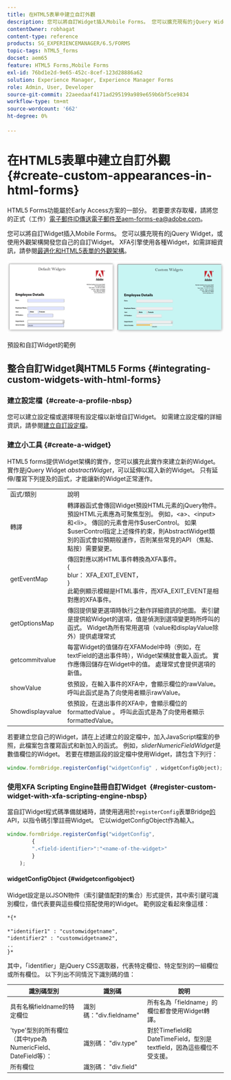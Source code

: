 ```yaml
---
title: 在HTML5表單中建立自訂外觀
description: 您可以將自訂Widget插入Mobile Forms。 您可以擴充現有的jQuery Widget或開發您自己的自訂Widget。
contentOwner: robhagat
content-type: reference
products: SG_EXPERIENCEMANAGER/6.5/FORMS
topic-tags: hTML5_forms
docset: aem65
feature: HTML5 Forms,Mobile Forms
exl-id: 76bd1e2d-9e65-452c-8cef-123d28886a62
solution: Experience Manager, Experience Manager Forms
role: Admin, User, Developer
source-git-commit: 22aeedaaf4171ad295199a989e659b6bf5ce9834
workflow-type: tm+mt
source-wordcount: '662'
ht-degree: 0%

---
```


# 在HTML5表單中建立自訂外觀{#create-custom-appearances-in-html-forms}

<span class="preview"> HTML5 Forms功能屬於Early Access方案的一部分。 若要要求存取權，請將您的正式（工作）電子郵件ID傳送電子郵件至aem-forms-ea@adobe.com。
</span>

您可以將自訂Widget插入Mobile Forms。 您可以擴充現有的jQuery Widget，或使用外觀架構開發您自己的自訂Widget。 XFA引擎使用各種Widget，如需詳細資訊，請參閱[最適化和HTML5表單的外觀架構](/help/forms/custom-widgets.md)。

![預設和自訂Widget的範例](assets/custom-widgets.jpg)

預設和自訂Widget的範例

## 整合自訂Widget與HTML5 Forms {#integrating-custom-widgets-with-html-forms}

### 建立設定檔  {#create-a-profile-nbsp}

您可以建立設定檔或選擇現有設定檔以新增自訂Widget。 如需建立設定檔的詳細資訊，請參閱[建立自訂設定檔](/help/forms/custom-profile.md)。

### 建立小工具 {#create-a-widget}

HTML5 forms提供Widget架構的實作，您可以擴充此實作來建立新的Widget。 實作是jQuery Widget *abstractWidget*，可以延伸以寫入新的Widget。 只有延伸/覆寫下列提及的函式，才能讓新的Widget正常運作。

<table>
 <tbody>
  <tr>
   <td>函式/類別</td>
   <td>說明</td>
  </tr>
  <tr>
   <td>轉譯</td>
   <td>轉譯器函式會傳回Widget預設HTML元素的jQuery物件。 預設HTML元素應為可聚焦型別。 例如，&lt;a&gt;、&lt;input&gt;和&lt;li&gt;。 傳回的元素會用作$userControl。 如果$userControl指定上述條件約束，則AbstractWidget類別的函式會如預期般運作，否則某些常見的API （焦點、點按）需要變更。 </td>
  </tr>
  <tr>
   <td>getEventMap</td>
   <td>傳回對應以將HTML事件轉換為XFA事件。 <br /> {<br /> blur： XFA_EXIT_EVENT，<br /> }<br />此範例顯示模糊是HTML事件，而XFA_EXIT_EVENT是相對應的XFA事件。 </td>
  </tr>
  <tr>
   <td>getOptionsMap</td>
   <td>傳回提供變更選項時執行之動作詳細資訊的地圖。 索引鍵是提供給Widget的選項，值是偵測到選項變更時所呼叫的函式。 Widget為所有常用選項（value和displayValue除外）提供處理常式</td>
  </tr>
  <tr>
   <td>getcommitvalue</td>
   <td>每當Widget的值儲存在XFAModel中時（例如，在textField的退出事件時），Widget架構就會載入函式。 實作應傳回儲存在Widget中的值。 處理常式會提供選項的新值。</td>
  </tr>
  <tr>
   <td>showValue</td>
   <td>依預設，在輸入事件的XFA中，會顯示欄位的rawValue。 呼叫此函式是為了向使用者顯示rawValue。 </td>
  </tr>
  <tr>
   <td>Showdisplayvalue</td>
   <td>依預設，在退出事件的XFA中，會顯示欄位的formattedValue 。 呼叫此函式是為了向使用者顯示formattedValue。 </td>
  </tr>
 </tbody>
</table>

若要建立您自己的Widget，請在上述建立的設定檔中，加入JavaScript檔案的參照，此檔案包含覆寫函式和新加入的函式。 例如，*sliderNumericFieldWidget*&#x200B;是數值欄位的Widget。 若要在標題區段的設定檔中使用Widget，請包含下列行：

```javascript
window.formBridge.registerConfig("widgetConfig" , widgetConfigObject);
```

### 使用XFA Scripting Engine註冊自訂Widget  {#register-custom-widget-with-xfa-scripting-engine-nbsp}

當自訂Widget程式碼準備就緒時，請使用適用於`registerConfig`表單Bridge[的](https://experienceleague.adobe.com/en/docs/experience-manager-65/content/forms/developer-reference/form-bridge-apis)API，以指令碼引擎註冊Widget。 它以widgetConfigObject作為輸入。

```javascript
window.formBridge.registerConfig("widgetConfig",
        {
        ".<field-identifier>":"<name-of-the-widget>"
        }
    );
```

#### widgetConfigObject {#widgetconfigobject}

Widget設定是以JSON物件（索引鍵值配對的集合）形式提供，其中索引鍵可識別欄位，值代表要與這些欄位搭配使用的Widget。 範例設定看起來像這樣：

```
*{*

*"identifier1" : "customwidgetname",
"identifier2" : "customwidgetname2",
..
}*
```

其中，「identifier」是jQuery CSS選取器，代表特定欄位、特定型別的一組欄位或所有欄位。 以下列出不同情況下識別碼的值：

| 識別碼型別 | 識別碼 | 說明 |
|---|---|---|
| 具有名稱fieldname的特定欄位 | 識別碼：&quot;div.fieldname&quot; | 所有名為「fieldname」的欄位都會使用Widget轉譯。 |
| &#39;type&#39;型別的所有欄位（其中type為NumericField、DateField等）： | 識別碼： &quot;div.type&quot; | 對於Timefield和DateTimeField，型別是textfield，因為這些欄位不受支援。 |
| 所有欄位 | 識別碼： &quot;div.field&quot; |  |
